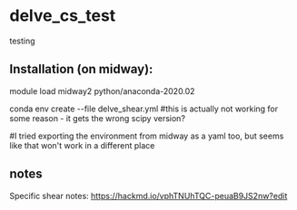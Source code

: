 # delve_cs_test
testing

## Installation (on midway):

module load midway2 python/anaconda-2020.02

conda env create --file delve_shear.yml #this is actually not working for some reason - it gets the wrong scipy version?

#I tried exporting the environment from midway as a yaml too, but seems like that won't work in a different place


## notes

Specific shear notes: https://hackmd.io/vphTNUhTQC-peuaB9JS2nw?edit 
